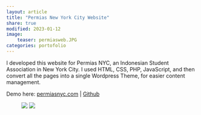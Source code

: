```yaml
---
layout: article
title: "Permias New York City Website"
share: true
modified: 2023-01-12
image:
    teaser: permiasweb.JPG
categories: portofolio
---
```


I developed this website for Permias NYC, an Indonesian Student Association in New York City. I used HTML, CSS, PHP, JavaScript, and then convert all the pages into a single Wordpress Theme, for easier content management.

Demo here: [permiasnyc.com](http://permiasnyc.com)
| [Github](http://github.com/nmonarizqa/permias-web)

<figure class="half">
	<img src="{{ site.url }}/images/permiasss.png">
	<img src="{{ site.url}}/images/aboutpermias.png">
</figure>
